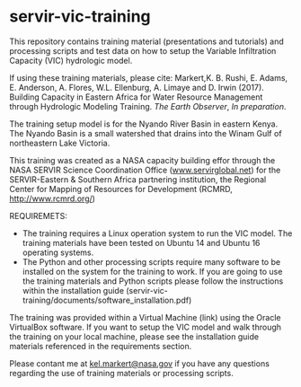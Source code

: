 # servir-vic-training

This repository contains training material (presentations and tutorials) and processing scripts and test data on how to setup the Variable Infiltration Capacity (VIC) hydrologic model.

If using these training materials, please cite: Markert,K. B. Rushi, E. Adams, E. Anderson, A. Flores, W.L. Ellenburg, A. Limaye and D. Irwin (2017). Building Capacity in Eastern Africa for Water Resource Management through Hydrologic Modeling Training. *The Earth Observer*, *In preparation*.

The training setup model is for the Nyando River Basin in eastern Kenya. The Nyando Basin is a small watershed that drains into the Winam Gulf of northeastern Lake Victoria.

This training was created as a NASA capacity building effor through the NASA SERVIR Science Coordination Office (www.servirglobal.net) for the SERVIR-Eastern & Southern Africa partnering institution, the Regional Center for Mapping of Resources for Development (RCMRD, http://www.rcmrd.org/)

REQUIREMETS:
- The training requires a Linux operation system to run the VIC model. The training materials have been tested on Ubuntu 14 and Ubuntu 16 operating systems.
- The Python and other processing scripts require many software to be installed on the system for the training to work. If you are going to use the training materials and Python scripts please follow the instructions within the installation guide (servir-vic-training/documents/software_installation.pdf)

The training was provided within a Virtual Machine (link) using the Oracle VirtualBox software. If you want to setup the VIC model and walk through the training on your local machine, please see the installation guide materials referenced in the requirements section.

Please contant me at kel.markert@nasa.gov if you have any questions regarding the use of training materials or processing scripts.

